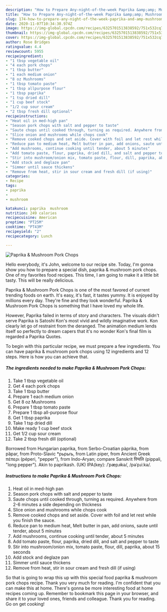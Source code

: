 ```yaml
---
description: "How to Prepare Any-night-of-the-week Paprika &amp;amp; Mushroom Pork Chops"
title: "How to Prepare Any-night-of-the-week Paprika &amp;amp; Mushroom Pork Chops"
slug: 174-how-to-prepare-any-night-of-the-week-paprika-and-amp-mushroom-pork-chops
date: 2020-11-07T10:34:30.974Z
image: https://img-global.cpcdn.com/recipes/6325701513838592/751x532cq70/paprika-mushroom-pork-chops-recipe-main-photo.jpg
thumbnail: https://img-global.cpcdn.com/recipes/6325701513838592/751x532cq70/paprika-mushroom-pork-chops-recipe-main-photo.jpg
cover: https://img-global.cpcdn.com/recipes/6325701513838592/751x532cq70/paprika-mushroom-pork-chops-recipe-main-photo.jpg
author: Rose Bridges
ratingvalue: 4.4
reviewcount: 5955
recipeingredient:
- "1 tbsp vegetable oil"
- "4 each pork chops"
- "1 tbsp butter"
- "1 each medium onion"
- "8 oz Mushrooms"
- "1 tbsp tomato paste"
- "1 tbsp allpurpose flour"
- "1 tbsp paprika"
- "1 tsp dried dill"
- "1 cup beef stock"
- "1/2 cup sour cream"
- "2 tbsp fresh dill optional"
recipeinstructions:
- "Heat oil in med-high pan"
- "Season pork chops with salt and pepper to taste"
- "Saute chops until cooked through, turning as required. Anywhere from 2-6 minutes a side depending on thickness"
- "Slice onion and mushrooms while chops cook"
- "Remove cooked chops and set aside. Cover with foil and let rest while you finish the sauce."
- "Reduce pan to medium heat, Melt butter in pan, add onions, saute until tender, about 5 minutes"
- "Add mushrooms, continue cooking until tender, about 5 minutes"
- "Add tomato paste, flour, paprika, dried dill, and salt and pepper to taste"
- "Stir into mushroom/onion mix, tomato paste, flour, dill, paprika, about 15 seconds"
- "Add stock and deglaze pan"
- "Simmer until sauce thickens"
- "Remove from heat, stir in sour cream and fresh dill (if using)"
categories:
- Recipe
tags:
- paprika
- 
- mushroom

katakunci: paprika  mushroom 
nutrition: 249 calories
recipecuisine: American
preptime: "PT25M"
cooktime: "PT43M"
recipeyield: "2"
recipecategory: Lunch

---
```



![Paprika &amp; Mushroom Pork Chops](https://img-global.cpcdn.com/recipes/6325701513838592/751x532cq70/paprika-mushroom-pork-chops-recipe-main-photo.jpg)

Hello everybody, it's John, welcome to our recipe site. Today, I'm gonna show you how to prepare a special dish, paprika &amp; mushroom pork chops. One of my favorites food recipes. This time, I am going to make it a little bit tasty. This will be really delicious.

Paprika &amp; Mushroom Pork Chops is one of the most favored of current trending foods on earth. It's easy, it's fast, it tastes yummy. It is enjoyed by millions every day. They're fine and they look wonderful. Paprika &amp; Mushroom Pork Chops is something that I have loved my whole life.

However, Paprika failed in terms of story and characters. The visuals didn&#39;t serve Paprika is Satoshi Kon&#39;s most vivid and wildly imaginative work. Kon clearly let go of restraint from the deranged. The animation medium lends itself so perfectly to dream capers that it&#39;s no wonder Kon&#39;s final film is regarded a Paprika Quotes.


To begin with this particular recipe, we must prepare a few ingredients. You can have paprika &amp; mushroom pork chops using 12 ingredients and 12 steps. Here is how you can achieve that.

<!--inarticleads1-->

##### The ingredients needed to make Paprika &amp; Mushroom Pork Chops:

1. Take 1 tbsp vegetable oil
1. Get 4 each pork chops
1. Take 1 tbsp butter
1. Prepare 1 each medium onion
1. Get 8 oz Mushrooms
1. Prepare 1 tbsp tomato paste
1. Prepare 1 tbsp all-purpose flour
1. Get 1 tbsp paprika
1. Take 1 tsp dried dill
1. Make ready 1 cup beef stock
1. Get 1/2 cup sour cream
1. Take 2 tbsp fresh dill (optional)


Borrowed from Hungarian paprika, from Serbo-Croatian pàprika, from pȁpar, from Proto-Slavic *pьpьrь, from Latin piper, from Ancient Greek πέπερι (péperi, &#34;pepper&#34;), from Indo-Aryan; compare Sanskrit पिप्पलि (pippali, &#34;long pepper&#34;). Akin to paprikash. (UK) IPA(key): /ˈpæpɹɨkə/, /pəˈpɹiːkə/. 

<!--inarticleads2-->

##### Instructions to make Paprika &amp; Mushroom Pork Chops:

1. Heat oil in med-high pan
1. Season pork chops with salt and pepper to taste
1. Saute chops until cooked through, turning as required. Anywhere from 2-6 minutes a side depending on thickness
1. Slice onion and mushrooms while chops cook
1. Remove cooked chops and set aside. Cover with foil and let rest while you finish the sauce.
1. Reduce pan to medium heat, Melt butter in pan, add onions, saute until tender, about 5 minutes
1. Add mushrooms, continue cooking until tender, about 5 minutes
1. Add tomato paste, flour, paprika, dried dill, and salt and pepper to taste
1. Stir into mushroom/onion mix, tomato paste, flour, dill, paprika, about 15 seconds
1. Add stock and deglaze pan
1. Simmer until sauce thickens
1. Remove from heat, stir in sour cream and fresh dill (if using)




So that is going to wrap this up with this special food paprika &amp; mushroom pork chops recipe. Thank you very much for reading. I'm confident that you can make this at home. There's gonna be more interesting food at home recipes coming up. Remember to bookmark this page in your browser, and share it to your loved ones, friends and colleague. Thank you for reading. Go on get cooking!
